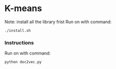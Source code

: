 # K-means

Note: install all the library frist
Run on with command:  
```
./install.sh
```

### Instructions
Run on with command:  
```
python doc2vec.py
```
